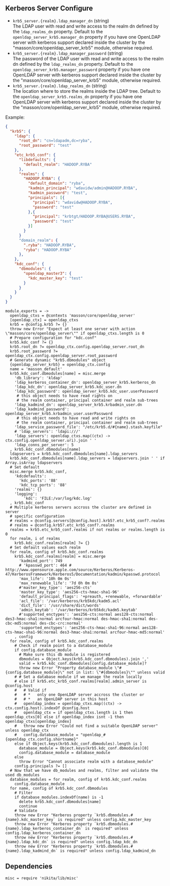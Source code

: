 
## Kerberos Server Configure

*   `krb5_server.{realm}.ldap_manager_dn` (string)   
    The LDAP user with read and write access to the realm dn
    defined by the `ldap_realms_dn` property. Default to the 
    `openldap_server_krb5.manager_dn` property if you have one OpenLDAP server with 
    kerberos support declared inside the cluster by the 
    "masson/core/openldap\_server\_krb5" module, otherwise required.      
*   `krb5_server.{realm}.ldap_manager_password` (string)   
    The password of the LDAP user with read and write access to the realm dn
    defined by the `ldap_realms_dn` property. Default to the 
    `openldap_server_krb5.manager_password` property if you have one OpenLDAP server with 
    kerberos support declared inside the cluster by the 
    "masson/core/openldap\_server\_krb5" module, otherwise required.      
*   `krb5_server.{realm}.ldap_realms_dn` (string)   
    The location where to store the realms inside the LDAP tree. Default to the 
    `openldap_server_krb5.realms_dn` property if you have one OpenLDAP server with 
    kerberos support declared inside the cluster by the 
    "masson/core/openldap\_server\_krb5" module, otherwise required.   

Example:

```json
{
  "krb5": {
    "ldap": {
      "root_dn": "cn=ldapadm,dc=ryba",
      "root_password": "test"
    },
    "etc_krb5_conf": {
      "libdefaults": {
        "default_realm": "HADOOP.RYBA"
      },
      "realms": {
        "HADOOP.RYBA": {
          "default_domain": "ryba",
          "kadmin_principal": "wdavidw/admin@HADOOP.RYBA",
          "kadmin_password": "test",
          "principals": [{
            "principal": "wdavidw@HADOOP.RYBA",
            "password": "test"
          },{
            "principal": "krbtgt/HADOOP.RYBA@USERS.RYBA",
            "password": "test"
          }]
        }
      }
      "domain_realm": {
        ".ryba": "HADOOP.RYBA",
        "ryba": "HADOOP.RYBA"
      },
    },
    "kdc_conf": {
      "dbmodules": {
        "openldap_master3": {
          "kdc_master_key": "test"
        }
      }
    }
  }
}
```

    module.exports = ->
      openldap_ctxs = @contexts 'masson/core/openldap_server'
      [openldap_ctx] = openldap_ctxs
      krb5 = @config.krb5 ?= {}
      throw new Error "Expect at least one server with action \"masson/core/openldap_server\"" if openldap_ctxs.length is 0
      # Prepare configuration for "kdc.conf"
      krb5.kdc_conf ?= {}
      krb5.root_dn ?= openldap_ctx.config.openldap_server.root_dn
      krb5.root_password ?= openldap_ctx.config.openldap_server.root_password
      # Generate dynamic "krb5.dbmodules" object
      {openldap_server_krb5} = openldap_ctx.config
      name = 'masson_default'
      krb5.kdc_conf.dbmodules[name] = misc.merge
        'db_library': 'kldap'
        'ldap_kerberos_container_dn': openldap_server_krb5.kerberos_dn
        'ldap_kdc_dn': openldap_server_krb5.kdc_user.dn
        'ldap_kdc_password': openldap_server_krb5.kdc_user.userPassword
         # this object needs to have read rights on
         # the realm container, principal container and realm sub-trees
        'ldap_kadmind_dn': openldap_server_krb5.krbadmin_user.dn
        'ldap_kadmind_password': openldap_server_krb5.krbadmin_user.userPassword
         # this object needs to have read and write rights on
         # the realm container, principal container and realm sub-trees
        'ldap_service_password_file': "/etc/krb5.d/#{name}.stash.keyfile"
        # 'ldap_servers': 'ldapi:///'
        'ldap_servers': openldap_ctxs.map((ctx) -> ctx.config.openldap_server.uri).join ' '
        'ldap_conns_per_server': 5
      , krb5.kdc_conf.dbmodules[name]
      ldapservers = krb5.kdc_conf.dbmodules[name].ldap_servers
      krb5.kdc_conf.dbmodules[name].ldap_servers = ldapservers.join ' ' if Array.isArray ldapservers
      # Set default
      misc.merge krb5.kdc_conf,
        'kdcdefaults':
          'kdc_ports': '88'
          'kdc_tcp_ports': '88'
        'realms': {}
        'logging':
            'kdc': 'FILE:/var/log/kdc.log'
      , krb5.kdc_conf
      # Multiple kerberos servers accross the cluster are defined in server
      # specific configuration
      # realms = @config.servers[@config.host].krb5?.etc_krb5_conf?.realms
      # realms = @config.krb5?.etc_krb5_conf?.realms
      realms = krb5.etc_krb5_conf.realms if not realms or realms.length is 0
      for realm, i of realms
        krb5.kdc_conf.realms[realm] ?= {}
      # Set default values each realm
      for realm, config of krb5.kdc_conf.realms
        krb5.kdc_conf.realms[realm] = misc.merge
          'kadmind_port': 749
          # 'kpasswd_port': 464 # http://www.opensource.apple.com/source/Kerberos/Kerberos-47/KerberosFramework/Kerberos5/Documentation/kadmin/kpasswd.protocol
          'max_life': '10h 0m 0s'
          'max_renewable_life': '7d 0h 0m 0s'
          #'master_key_type': 'aes256-cts'
          'master_key_type': 'aes256-cts-hmac-sha1-96'
          'default_principal_flags': '+preauth, +renewable, +forwardable'
          'acl_file': '/var/kerberos/krb5kdc/kadm5.acl'
          'dict_file': '/usr/share/dict/words'
          'admin_keytab': '/var/kerberos/krb5kdc/kadm5.keytab'
          #'supported_enctypes': 'aes256-cts:normal aes128-cts:normal des3-hmac-sha1:normal arcfour-hmac:normal des-hmac-sha1:normal des-cbc-md5:normal des-cbc-crc:normal'
          'supported_enctypes': 'aes256-cts-hmac-sha1-96:normal aes128-cts-hmac-sha1-96:normal des3-hmac-sha1:normal arcfour-hmac-md5:normal'
        , config
      for realm, config of krb5.kdc_conf.realms
        # Check if realm point to a database_module
        if config.database_module
          # Make sure this db module is registered
          dbmodules = Object.keys(krb5.kdc_conf.dbmodules).join ','
          valid = krb5.kdc_conf.dbmodules[config.database_module]?
          throw new Error "Property database_module \"#{config.database_module}\" not in list: \"#{dbmodules}\"" unless valid
        # # Set a database module if we manage the realm locally
        # else if krb5.etc_krb5_conf.realms[realm].admin_server is @config.host
        #   # Valid if
        #   # *   only one OpenLDAP server accross the cluster or
        #   # *   an OpenLDAP server in this host
        #   openldap_index = openldap_ctxs.map((ctx) -> ctx.config.host).indexOf @config.host
        #   openldap_ctx = if openldap_ctxs.length is 1 then openldap_ctxs[0] else if openldap_index isnt -1 then openldap_ctxs[openldap_index]
        #   throw new Error "Could not find a suitable OpenLDAP server" unless openldap_ctx
        #   config.database_module = "openldap_#{openldap_ctx.config.shortname}"
        else if Object.keys(krb5.kdc_conf.dbmodules).length is 1
          database_module = Object.keys(krb5.kdc_conf.dbmodules)[0]
          config.database_module = database_module
        else
          throw Error "Cannot associate realm with a database_module"
        config.principals ?= []
      # Now that we have db_modules and realms, filter and validate the used db_modules
      database_modules = for realm, config of krb5.kdc_conf.realms
        config.database_module
      for name, config of krb5.kdc_conf.dbmodules
        # Filter
        if database_modules.indexOf(name) is -1
          delete krb5.kdc_conf.dbmodules[name]
          continue
        # Validate
        throw new Error "Kerberos property `krb5.dbmodules.#{name}.kdc_master_key` is required" unless config.kdc_master_key
        throw new Error "Kerberos property `krb5.dbmodules.#{name}.ldap_kerberos_container_dn` is required" unless config.ldap_kerberos_container_dn
        throw new Error "Kerberos property `krb5.dbmodules.#{name}.ldap_kdc_dn` is required" unless config.ldap_kdc_dn
        throw new Error "Kerberos property `krb5.dbmodules.#{name}.ldap_kadmind_dn` is required" unless config.ldap_kadmind_dn

## Dependencies

    misc = require 'nikita/lib/misc'
